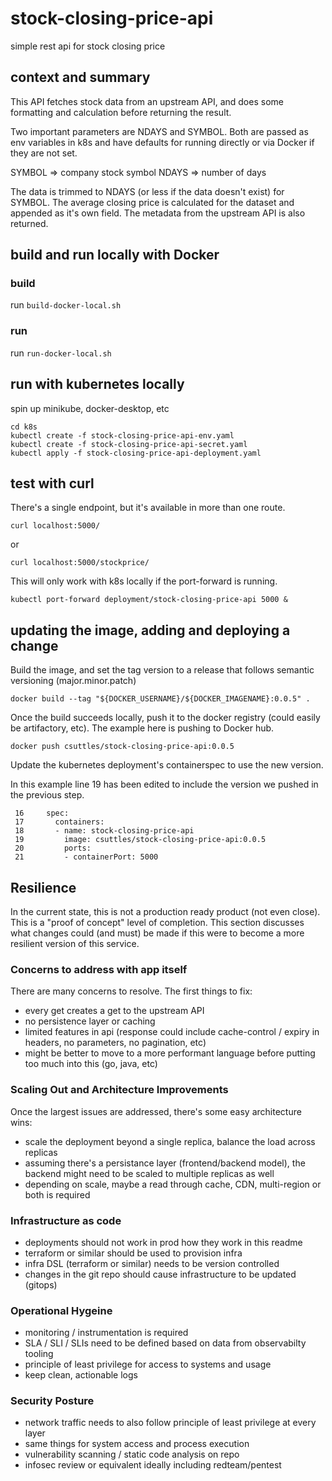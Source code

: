 # stock-closing-price-api

simple rest api for stock closing price

## context and summary

This API fetches stock data from an upstream API, and does some formatting and calculation before returning the result.

Two important parameters are NDAYS and SYMBOL. Both are passed as env variables in k8s and have defaults for running directly or via Docker if they are not set.

SYMBOL => company stock symbol
NDAYS => number of days

The data is trimmed to NDAYS (or less if the data doesn't exist) for SYMBOL. The average closing price is calculated for the dataset and appended as it's own field.
The metadata from the upstream API is also returned.

## build and run locally with Docker

### build

run `build-docker-local.sh`

### run

run `run-docker-local.sh`

## run with kubernetes locally

spin up minikube, docker-desktop, etc

```
cd k8s
kubectl create -f stock-closing-price-api-env.yaml
kubectl create -f stock-closing-price-api-secret.yaml
kubectl apply -f stock-closing-price-api-deployment.yaml
```
## test with curl

There's a single endpoint, but it's available in more than one route.

```
curl localhost:5000/
```

or

```
curl localhost:5000/stockprice/
```

This will only work with k8s locally if the port-forward is running.

```
kubectl port-forward deployment/stock-closing-price-api 5000 &
```

## updating the image, adding and deploying a change

Build the image, and set the tag version to a release that follows semantic versioning (major.minor.patch)
```
docker build --tag "${DOCKER_USERNAME}/${DOCKER_IMAGENAME}:0.0.5" .
```

Once the build succeeds locally, push it to the docker registry (could easily be artifactory, etc).
The example here is pushing to Docker hub.
```
docker push csuttles/stock-closing-price-api:0.0.5
```

Update the kubernetes deployment's containerspec to use the new version.

In this example line 19 has been edited to include the version we pushed in the previous step.
```
 16     spec:
 17       containers:
 18       - name: stock-closing-price-api
 19         image: csuttles/stock-closing-price-api:0.0.5
 20         ports:
 21         - containerPort: 5000
```


## Resilience

In the current state, this is not a production ready product (not even close).
This is a "proof of concept" level of completion. This section discusses what changes could (and must) be made if this were to become a more resilient version of this service.

### Concerns to address with app itself

There are many concerns to resolve. The first things to fix:

* every get creates a get to the upstream API
* no persistence layer or caching
* limited features in api (response could include cache-control / expiry in headers, no parameters, no pagination, etc)
* might be better to move to a more performant language before putting too much into this (go, java, etc)

### Scaling Out and Architecture Improvements

Once the largest issues are addressed, there's some easy architecture wins:

* scale the deployment beyond a single replica, balance the load across replicas
* assuming there's a persistance layer (frontend/backend model), the backend might need to be scaled to multiple replicas as well
* depending on scale, maybe a read through cache, CDN, multi-region or both is required

### Infrastructure as code

* deployments should not work in prod how they work in this readme
* terraform or similar should be used to provision infra
* infra DSL (terraform or similar) needs to be version controlled
* changes in the git repo should cause infrastructure to be updated (gitops)

### Operational Hygeine 

* monitoring / instrumentation is required
* SLA / SLI / SLIs need to be defined based on data from observabilty tooling
* principle of least privilege for access to systems and usage
* keep clean, actionable logs

### Security Posture

* network traffic needs to also follow principle of least privilege at every layer
* same things for system access and process execution
* vulnerability scanning / static code analysis on repo
* infosec review or equivalent ideally including redteam/pentest
